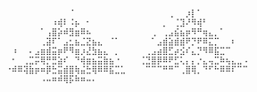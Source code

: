 ⠀⠀⠀⠀⠀⠀⠀⠀⠀⠀⠀⠈⠀⠀⠀⠀⠀⠀⠀⠀⠀
⠀⠀⠀⠀⠀⠀⠀⢀⠀⠀⡰⡇⠁⠀⠀⠀⠀⠀⠀⠀⠀
⠀⠀⠀⠀⠀⠀⠀⠀⠰⢾⠇⠨⡦⠀⠂⠀⠀⠀⠀⠀⠀
⠀⠀⠀⠀⠀⠀⡀⠀⢈⣹⠜⠻⢾⠃⠀⠀⠀⠀⠀⠀⠀
⠀⠀⠀⠀⠀⠀⠁⢠⣿⡵⠾⣻⣶⠿⠦⠀⠀⠀⠀⠀⠀
⠀⠀⠀⠀⢀⠀⢀⣠⣮⣦⡶⠻⠛⢶⣄⡀⠁⠀⠀⠀⠀
⠀⠀⠀⠀⠀⠀⢀⣽⠏⠁⣠⣂⣦⣈⣝⣦⣄⠀⠈⠁⠀
⠀⠀⠀⠀⠁⣠⣾⣵⣾⣾⠟⡙⠟⠿⣍⡉⠀⠀⠆⠀⠀
⠀⠰⠀⠀⠄⣠⣶⣾⣭⡶⠟⠻⣶⡰⣜⣳⣦⣄⠀⡀⠀
⠀⠀⠀⢀⣠⣴⣿⣋⡴⣪⠎⣄⡙⠻⠿⣯⣉⠉⠀⠀⠀
⠀⠂⠀⢀⣉⡭⢿⡛⣛⣵⠎⠀⠙⢾⣶⣦⣭⣷⣦⠐⠀
⠀⠀⢈⣙⣿⡿⠿⠟⣋⢅⡄⡄⡐⣄⢤⣉⠷⢦⣄⣀⠠
⠐⠾⠿⢽⣷⡶⠶⡿⣓⣭⣾⣿⢷⣬⣓⢿⠿⠿⣯⣉⣁
⠀⠀⠀⠉⠉⠉⠛⠛⠉⢀⣿⢿⡀⠙⠋⠓⠿⠿⠏⠉⠉
⠀⠀⠀⠀⠀⠀⠠⠤⠶⠾⢿⡯⠷⠶⠤⠄⠀⠀⠀⠀⠀